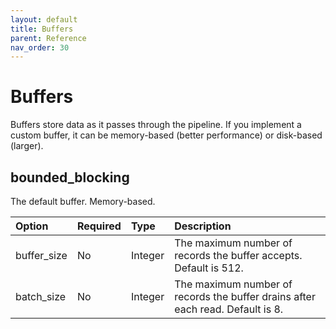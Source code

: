 ```yaml
---
layout: default
title: Buffers
parent: Reference
nav_order: 30
---
```


# Buffers

Buffers store data as it passes through the pipeline. If you implement a custom buffer, it can be memory-based (better performance) or disk-based (larger).


## bounded_blocking

The default buffer. Memory-based.

Option | Required | Type | Description
:--- | :--- | :--- | :---
buffer_size | No | Integer | The maximum number of records the buffer accepts. Default is 512.
batch_size | No | Integer | The maximum number of records the buffer drains after each read. Default is 8.